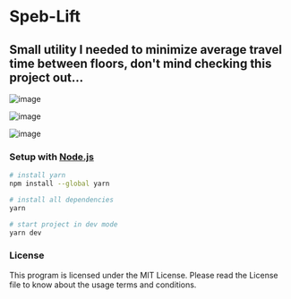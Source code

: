 # Speb-Lift

## Small utility I needed to minimize average travel time between floors, don't mind checking this project out...

![image](https://github.com/user-attachments/assets/905e46af-f5f2-4b15-be24-20fc39bd3215)

![image](https://github.com/user-attachments/assets/bf2d4a0a-ce0a-42f5-917a-126bc93057a2)

![image](https://github.com/user-attachments/assets/454fbc6f-54fe-4716-8776-71ba1b42b796)

### Setup with [Node.js](https://nodejs.org/en/)

```bash
# install yarn
npm install --global yarn

# install all dependencies
yarn

# start project in dev mode
yarn dev
```

### License

This program is licensed under the MIT License. Please read the License file to know about the usage terms and conditions.
